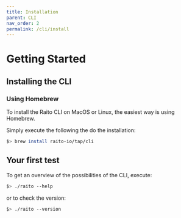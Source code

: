 ```yaml
---
title: Installation
parent: CLI
nav_order: 2
permalink: /cli/install
---
```

# Getting Started
## Installing the CLI
### Using Homebrew

To install the Raito CLI on MacOS or Linux, the easiest way is using Homebrew.

Simply execute the following the do the installation:
```bash
$> brew install raito-io/tap/cli
```
## Your first test

To get an overview of the possibilities of the CLI, execute:
```bash
$> ./raito --help
```

or to check the version:
```bash
$> ./raito --version
```